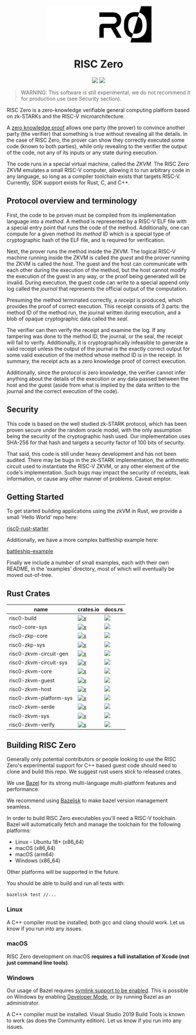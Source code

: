 <p align="center">
  <a href="https://risc0.com/#gh-dark-mode-only"><img src="docs/assets/images/Risc0-Logo_Horizontal.svg" height="100"></a>
  <a href="https://risc0.com/#gh-light-mode-only"><img src="docs/assets/images/Risc0-Logo_Horizontal_Inverted.svg" height="100"></a>
</p>

<h1 align="center">RISC Zero</h1>

<p align="center">
  <a href="https://github.com/risc0/risc0/blob/main/LICENSE"><img src="https://img.shields.io/badge/license-Apache 2-blue.svg"></a>
  <a href="https://github.com/risc0/risc0/actions"><img src="https://github.com/risc0/risc0/workflows/CI/badge.svg?branch=main"></a>
</p>

> WARNING: This software is still experimental, we do not recommend it for
> production use (see Security section).

RISC Zero is a zero-knowledge verifiable general computing platform based on
zk-STARKs and the RISC-V microarchitecture.

A [zero knowledge proof](https://en.wikipedia.org/wiki/Non-interactive_zero-knowledge_proof) allows one party (the prover) to convince another party
(the verifier) that something is true without revealing all the details.  In
the case of RISC Zero, the prover can show they correctly executed some code
(known to both parties), while only revealing to the verifier the output of the
code, not any of its inputs or any state during execution.

The code runs in a special virtual machine, called the *ZKVM*.  The RISC Zero
ZKVM emulates a small RISC-V computer, allowing it to run arbitrary code in any
language, so long as a compiler toolchain exists that targets RISC-V.
Currently, SDK support exists for Rust, C, and C++.

## Protocol overview and terminology

First, the code to be proven must be compiled from its implementation language
into a *method*.  A method is represented by a RISC-V ELF file with a special
entry point that runs the code of the method.  Additionally, one can compute
for a given method its *method ID* which is a special type of
cryptographic hash of the ELF file, and is required for verification.

Next, the prover runs the method inside the ZKVM.  The logical RISC-V machine
running inside the ZKVM is called the *guest* and the prover running the ZKVM
is called the *host*.  The guest and the host can communicate with each other
during the execution of the method, but the host cannot modify the execution of
the guest in any way, or the proof being generated will be invalid. During
execution, the guest code can write to a special append only log called the
*journal* that represents the official output of the computation.

Presuming the method terminated correctly, a *receipt* is produced, which
provides the proof of correct execution. This receipt consists of 3 parts: the
method ID of the method run, the journal written during execution, and a blob
of opaque cryptographic data called the *seal*.

The verifier can then verify the receipt and examine the log.  If any
tampering was done to the method ID, the journal, or the seal, the receipt will
fail to verify.  Additionally, it is cryptographically infeasible to generate a
valid receipt unless the output of the journal is the exactly correct output
for some valid execution of the method whose method ID is in the receipt.
In summary, the receipt acts as a zero knowledge proof of correct execution.

Additionally, since the protocol is zero knowledge, the verifier cannot infer
anything about the details of the execution or any data passed between the host
and the guest (aside from what is implied by the data written to the journal
and the correct execution of the code).

## Security

This code is based on the well studied zk-STARK protocol, which has been proven
secure under the random oracle model, with the only assumption being the
security of the cryptographic hash used.  Our implementation uses SHA-256 for
that hash and targets a security factor of 100 bits of security.

That said, this code is still under heavy development and has not been
audited.  There may be bugs in the zk-STARK implementation, the arithmetic
circuit used to instantiate the RISC-V ZKVM, or any other element of the code's
implementation.  Such bugs may impact the security of receipts, leak
information, or cause any other manner of problems.  Caveat emptor.

## Getting Started

To get started building applications using the zkVM in Rust, we provide
a small 'Hello World' repo here:

[risc0-rust-starter](https://github.com/risc0/risc0-rust-starter)

Additionally, we have a more complex battleship example here:

[battleship-example](https://github.com/risc0/battleship-example)

Finally we include a number of small examples, each with their own README, in
the 'examples' directory, most of which will eventually be moved out-of-tree.

## Rust Crates

| name                    | crates.io                                                                                                         | docs.rs                                                                                               |
| ----------------------- | ----------------------------------------------------------------------------------------------------------------- | ----------------------------------------------------------------------------------------------------- |
| risc0-build             | [![x](https://img.shields.io/crates/v/risc0-build)](https://crates.io/crates/risc0-build)                         | [![](https://img.shields.io/docsrs/risc0-build)](https://docs.rs/risc0-build)                         |
| risc0-core-sys          | [![x](https://img.shields.io/crates/v/risc0-core-sys)](https://crates.io/crates/risc0-core-sys)                   | [![](https://img.shields.io/docsrs/risc0-core-sys)](https://docs.rs/risc0-core-sys)                   |
| risc0-zkp-core          | [![x](https://img.shields.io/crates/v/risc0-zkp-core)](https://crates.io/crates/risc0-zkp-core)                   | [![](https://img.shields.io/docsrs/risc0-zkp-core)](https://docs.rs/risc0-zkp-core)                   |
| risc0-zkp-sys           | [![x](https://img.shields.io/crates/v/risc0-zkp-sys)](https://crates.io/crates/risc0-zkp-sys)                     | [![](https://img.shields.io/docsrs/risc0-zkp-sys)](https://docs.rs/risc0-zkp-sys)                     |
| risc0-zkvm-circuit-gen  | [![x](https://img.shields.io/crates/v/risc0-zkvm-circuit-gen)](https://crates.io/crates/risc0-zkvm-circuit-gen)   | [![](https://img.shields.io/docsrs/risc0-zkvm-circuit-gen)](https://docs.rs/risc0-zkvm-circuit-gen)   |
| risc0-zkvm-circuit-sys  | [![x](https://img.shields.io/crates/v/risc0-zkvm-circuit-sys)](https://crates.io/crates/risc0-zkvm-circuit-sys)   | [![](https://img.shields.io/docsrs/risc0-zkvm-circuit-sys)](https://docs.rs/risc0-zkvm-circuit-sys)   |
| risc0-zkvm-core         | [![x](https://img.shields.io/crates/v/risc0-zkvm-core)](https://crates.io/crates/risc0-zkvm-core)                 | [![](https://img.shields.io/docsrs/risc0-zkvm-core)](https://docs.rs/risc0-zkvm-core)                 |
| risc0-zkvm-guest        | [![x](https://img.shields.io/crates/v/risc0-zkvm-guest)](https://crates.io/crates/risc0-zkvm-guest)               | [![](https://img.shields.io/docsrs/risc0-zkvm-guest)](https://docs.rs/risc0-zkvm-guest)               |
| risc0-zkvm-host         | [![x](https://img.shields.io/crates/v/risc0-zkvm-host)](https://crates.io/crates/risc0-zkvm-host)                 | [![](https://img.shields.io/docsrs/risc0-zkvm-host)](https://docs.rs/risc0-zkvm-host)                 |
| risc0-zkvm-platform-sys | [![x](https://img.shields.io/crates/v/risc0-zkvm-platform-sys)](https://crates.io/crates/risc0-zkvm-platform-sys) | [![](https://img.shields.io/docsrs/risc0-zkvm-platform-sys)](https://docs.rs/risc0-zkvm-platform-sys) |
| risc0-zkvm-serde        | [![x](https://img.shields.io/crates/v/risc0-zkvm-serde)](https://crates.io/crates/risc0-zkvm-serde)               | [![](https://img.shields.io/docsrs/risc0-zkvm-serde)](https://docs.rs/risc0-zkvm-serde)               |
| risc0-zkvm-sys          | [![x](https://img.shields.io/crates/v/risc0-zkvm-sys)](https://crates.io/crates/risc0-zkvm-sys)                   | [![](https://img.shields.io/docsrs/risc0-zkvm-sys)](https://docs.rs/risc0-zkvm-sys)                   |
| risc0-zkvm-verify       | [![x](https://img.shields.io/crates/v/risc0-zkvm-verify)](https://crates.io/crates/risc0-zkvm-verify)             | [![](https://img.shields.io/docsrs/risc0-zkvm-verify)](https://docs.rs/risc0-zkvm-verify)             |

## Building RISC Zero

Generally only potential contributors or people looking to use the RISC Zero's
experimental support for C++ based guest code should need to clone and build
this repo.  We suggest rust users stick to released crates.

We use [Bazel](https://bazel.build) for its strong multi-language multi-platform
features and performance.

We recommend using [Bazelisk](https://github.com/bazelbuild/bazelisk) to make
bazel version management seamless.

In order to build RISC Zero executables you'll need a RISC-V toolchain.
Bazel will automatically fetch and manage the toolchain for the following platforms:

* Linux - Ubuntu 18+ (x86_64)
* macOS (x86_64)
* macOS (arm64)
* Windows (x86_64)

Other platforms will be supported in the future.

You should be able to build and run all tests with:

```
bazelisk test //...
```

### Linux

A C++ compiler must be installed; both gcc and clang should work.
Let us know if you run into any issues.

### macOS

RISC Zero development on macOS **requires a full installation of Xcode (not just command line tools)**.

### Windows

Our usage of Bazel requires [symlink support to be enabled](https://bazel.build/docs/windows#symlink).
This is possible on Windows by enabling [Developer Mode](https://docs.microsoft.com/en-us/windows/apps/get-started/enable-your-device-for-development),
or by running Bazel as an administrator.

A C++ compiler must be installed. Visual Studio 2019 Build Tools is known to work (as does the Community edition).
Let us know if you run into any issues.

